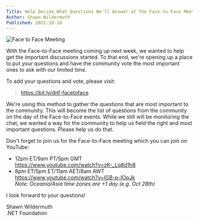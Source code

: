 ```yaml
---
Title: Help Decide What Questions We'll Answer at the Face-to-Face Meeting
Author: Shawn Wildermuth
Published: 2021-10-18
---
```

![Face to Face Meeting](/img/f2f-long.jpg)

With the Face-to-Face meeting coming up next week, we wanted to help get the important discussions started. To that end, we're opening up a place to put your questions and have the community vote the most important ones to ask with our limited time.

To add your questions and vote, please visit:

> https://bit.ly/dnf-facetoface

We're using this method to gather the questions that are most important to the community. This will become the list of questions from the community on the day of the Face-to-Face events. While we still will be monitoring the chat, we wanted a way for the community to help us field the right and most important questions. Please help us do that.  

Don't forget to join us for the Face-to-Face meeting which you can join on YouTube:

- 12pm ET/9am PT/5pm GMT <br/> 
   https://www.youtube.com/watch?v=zK-_Lq8d1h8
- 8pm ET/5pm ET/11am AET/8am AWT<br/>
https://www.youtube.com/watch?v=IGB-p-IOpJk <br/>*Note: Oceania/Asia time zones are +1 day (e.g. Oct 28th)*
 
I look forward to your questions!

Shawn Wildermuth<br/>
.NET Foundation